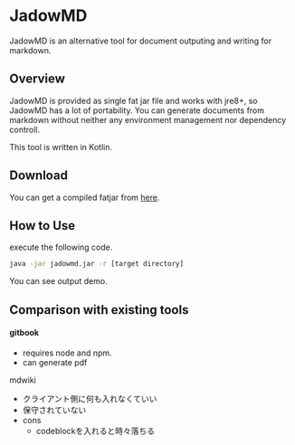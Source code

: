 JadowMD
===

JadowMD is an alternative tool for document outputing and writing for markdown.

Overview
---

JadowMD is provided as single fat jar file and works with jre8+,
so JadowMD has a lot of portability.
You can generate documents from markdown without neither any environment management nor dependency controll.

This tool is written in Kotlin.

Download
---

You can get a compiled fatjar from [here]().

How to Use
---

execute the following code.

```cmd
java -jar jadowmd.jar -r [target directory]
```

You can see output demo.



Comparison with existing tools
---


#### gitbook

- requires node and npm.
- can generate pdf


mdwiki

- クライアント側に何も入れなくていい
- 保守されていない
- cons
    - codeblockを入れると時々落ちる



